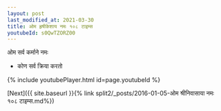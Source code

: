 ```yaml
---
layout: post
last_modified_at: 2021-03-30
title: ओम हृषीकेशाय नमः १०८ टाइम्स
youtubeId: s0QwTZORZ00
---
```

 
 
 ओम सर्व कर्माने नमः  
 
 -  कोण सर्व क्रिया करतो 
 
  
 
  
 
 
 
 
 
 


{% include youtubePlayer.html id=page.youtubeId %}
 
[Next]({{ site.baseurl }}{% link  split2/_posts/2016-01-05-ओम श्रीनिवासाया नमः १०८ टाइम्स.md%})
 
